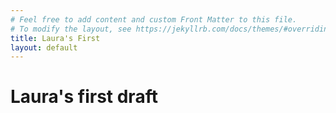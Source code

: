 ```yaml
---
# Feel free to add content and custom Front Matter to this file.
# To modify the layout, see https://jekyllrb.com/docs/themes/#overriding-theme-defaults
title: Laura's First
layout: default
---
```


# Laura's first draft
